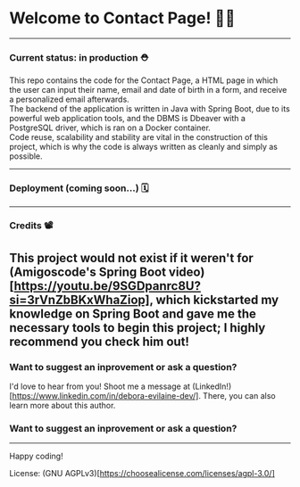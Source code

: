 # Welcome to Contact Page! 📩📨
---
### Current status: in production ⛑️  

This repo contains the code for the Contact Page, a HTML page in which the user can input their name, email and date of birth in a form, and receive a personalized email afterwards.  
The backend of the application is written in Java with Spring Boot, due to its powerful web application tools, and the DBMS is Dbeaver with a PostgreSQL driver, which is ran on a Docker container.  
Code reuse, scalability and stability are vital in the construction of this project, which is why the code is always written as cleanly and simply as possible.  

---
### Deployment (coming soon...) 🗓️  
---
### Credits 📽️  

This project would not exist if it weren't for (Amigoscode's Spring Boot video)[https://youtu.be/9SGDpanrc8U?si=3rVnZbBKxWhaZiop], which kickstarted my knowledge on Spring Boot
and gave me the necessary tools to begin this project; I highly recommend you check him out!
---
### Want to suggest an inprovement or ask a question?  

I'd love to hear from you! Shoot me a message at (LinkedIn!)[https://www.linkedin.com/in/debora-evilaine-dev/]. There, you can also learn more about this author.
### Want to suggest an inprovement or ask a question?  
---
Happy coding!

License: (GNU AGPLv3)[https://choosealicense.com/licenses/agpl-3.0/]
